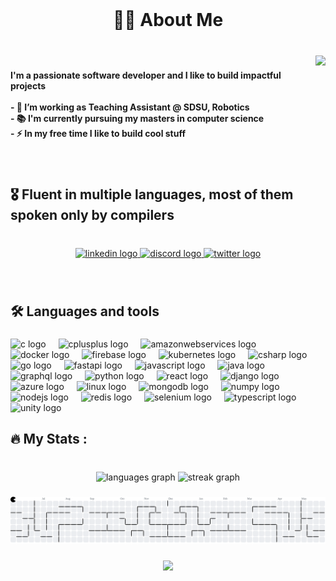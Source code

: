 <br clear="both">

<h1 align="center">👩‍💻  About Me</h1>

###

<br clear="both">

<img align="right" height="170" src="https://media.giphy.com/media/M9gbBd9nbDrOTu1Mqx/giphy.gif"  />

###

<h4 align="left">I'm a passionate software developer and I like to build impactful projects<br><br>- 🔭 I’m working as Teaching Assistant @ SDSU, Robotics<br>- 📚 I'm currently pursuing my masters in computer science<br>- ⚡ In my free time I like to build cool stuff</h4>

###

<br clear="both">

<h2 align="left">🎖️ Fluent in multiple languages, most of them spoken only by compilers</h2>

###

<br clear="both">

<div align="center">
  <a href="https://www.linkedin.com/in/mokshitgala/" target="_blank">
    <img src="https://raw.githubusercontent.com/maurodesouza/profile-readme-generator/master/src/assets/icons/social/linkedin/default.svg" width="51" height="35" alt="linkedin logo"  />
  </a>
  <a href="https://discordapp.com/users/640932444110848000" target="_blank">
    <img src="https://raw.githubusercontent.com/maurodesouza/profile-readme-generator/master/src/assets/icons/social/discord/default.svg" width="51" height="35" alt="discord logo"  />
  </a>
  <a href="https://x.com/MokshitGala" target="_blank">
    <img src="https://raw.githubusercontent.com/maurodesouza/profile-readme-generator/master/src/assets/icons/social/twitter/default.svg" width="51" height="35" alt="twitter logo"  />
  </a>
</div>

###

<br clear="both">

<h2 align="left">🛠 Languages and tools</h2>

###

<div align="left">
  <img src="https://cdn.jsdelivr.net/gh/devicons/devicon/icons/c/c-original.svg" height="40" alt="c logo"  />
  <img width="12" />
  <img src="https://cdn.jsdelivr.net/gh/devicons/devicon/icons/cplusplus/cplusplus-original.svg" height="40" alt="cplusplus logo"  />
  <img width="12" />
  <img src="https://cdn.jsdelivr.net/gh/devicons/devicon/icons/amazonwebservices/amazonwebservices-line-wordmark.svg" height="40" alt="amazonwebservices logo"  />
  <img width="12" />
  <img src="https://cdn.jsdelivr.net/gh/devicons/devicon/icons/docker/docker-plain-wordmark.svg" height="40" alt="docker logo"  />
  <img width="12" />
  <img src="https://cdn.jsdelivr.net/gh/devicons/devicon/icons/firebase/firebase-plain-wordmark.svg" height="40" alt="firebase logo"  />
  <img width="12" />
  <img src="https://cdn.jsdelivr.net/gh/devicons/devicon/icons/kubernetes/kubernetes-plain.svg" height="40" alt="kubernetes logo"  />
  <img width="12" />
  <img src="https://cdn.jsdelivr.net/gh/devicons/devicon/icons/csharp/csharp-original.svg" height="40" alt="csharp logo"  />
  <img width="12" />
  <img src="https://cdn.jsdelivr.net/gh/devicons/devicon/icons/go/go-original-wordmark.svg" height="40" alt="go logo"  />
  <img width="12" />
  <img src="https://cdn.jsdelivr.net/gh/devicons/devicon/icons/fastapi/fastapi-original.svg" height="40" alt="fastapi logo"  />
  <img width="12" />
  <img src="https://cdn.jsdelivr.net/gh/devicons/devicon/icons/javascript/javascript-plain.svg" height="40" alt="javascript logo"  />
  <img width="12" />
  <img src="https://cdn.jsdelivr.net/gh/devicons/devicon/icons/java/java-original.svg" height="40" alt="java logo"  />
  <img width="12" />
  <img src="https://cdn.jsdelivr.net/gh/devicons/devicon/icons/graphql/graphql-plain-wordmark.svg" height="40" alt="graphql logo"  />
  <img width="12" />
  <img src="https://cdn.jsdelivr.net/gh/devicons/devicon/icons/python/python-original-wordmark.svg" height="40" alt="python logo"  />
  <img width="12" />
  <img src="https://cdn.jsdelivr.net/gh/devicons/devicon/icons/react/react-original-wordmark.svg" height="40" alt="react logo"  />
  <img width="12" />
  <img src="https://cdn.jsdelivr.net/gh/devicons/devicon/icons/django/django-plain-wordmark.svg" height="40" alt="django logo"  />
  <img width="12" />
  <img src="https://cdn.jsdelivr.net/gh/devicons/devicon/icons/azure/azure-original-wordmark.svg" height="40" alt="azure logo"  />
  <img width="12" />
  <img src="https://cdn.jsdelivr.net/gh/devicons/devicon/icons/linux/linux-original.svg" height="40" alt="linux logo"  />
  <img width="12" />
  <img src="https://cdn.jsdelivr.net/gh/devicons/devicon/icons/mongodb/mongodb-original-wordmark.svg" height="40" alt="mongodb logo"  />
  <img width="12" />
  <img src="https://cdn.jsdelivr.net/gh/devicons/devicon/icons/numpy/numpy-original.svg" height="40" alt="numpy logo"  />
  <img width="12" />
  <img src="https://cdn.jsdelivr.net/gh/devicons/devicon/icons/nodejs/nodejs-plain-wordmark.svg" height="40" alt="nodejs logo"  />
  <img width="12" />
  <img src="https://cdn.jsdelivr.net/gh/devicons/devicon/icons/redis/redis-plain-wordmark.svg" height="40" alt="redis logo"  />
  <img width="12" />
  <img src="https://cdn.jsdelivr.net/gh/devicons/devicon/icons/selenium/selenium-original.svg" height="40" alt="selenium logo"  />
  <img width="12" />
  <img src="https://cdn.jsdelivr.net/gh/devicons/devicon/icons/typescript/typescript-original.svg" height="40" alt="typescript logo"  />
  <img width="12" />
  <img src="https://cdn.jsdelivr.net/gh/devicons/devicon/icons/unity/unity-original.svg" height="40" alt="unity logo"  />
</div>

###

<h2 align="left">🔥   My Stats :</h2>

###

<br clear="both">

<div align="center">
  <img src="https://github-readme-stats.vercel.app/api/top-langs?username=mokshitgala15&locale=en&hide_title=false&layout=compact&card_width=320&langs_count=6&theme=vision-friendly-dark&hide_border=false&order=2" height="160" alt="languages graph"  />
  <img src="https://streak-stats.demolab.com?user=mokshitgala15&locale=en&mode=daily&theme=vision-friendly-dark&hide_border=false&border_radius=6&date_format=M%20j%5B,%20Y%5D&order=3" height="160" alt="streak graph"  />
</div>

###

<picture>
  <source media="(prefers-color-scheme: dark)" srcset="https://raw.githubusercontent.com/mokshitgala15/mokshitgala15/output/pacman-contribution-graph-dark.svg">
  <source media="(prefers-color-scheme: light)" srcset="https://raw.githubusercontent.com/mokshitgala15/mokshitgala15/output/pacman-contribution-graph.svg">
  <img alt="pacman contribution graph" src="https://raw.githubusercontent.com/mokshitgala15/mokshitgala15/output/pacman-contribution-graph.svg">
</picture>

###

<div align="center">
  <img src="https://visitor-badge.laobi.icu/badge?page_id=mokshitgala15.mokshitgala15&"  />
</div>

###
